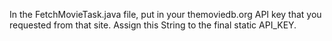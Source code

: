 In the FetchMovieTask.java file, put in your themoviedb.org API key that you requested from that site. Assign this String to the final static API_KEY.
